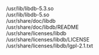 /usr/lib/libdb-5.3.so  
/usr/lib/libdb-5.so  
/usr/share/doc/libdb  
/usr/share/doc/libdb/README  
/usr/share/licenses/libdb  
/usr/share/licenses/libdb/LICENSE  
/usr/share/licenses/libdb/lgpl-2.1.txt  

